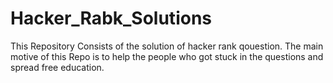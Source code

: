 # Hacker_Rabk_Solutions
This Repository Consists of the solution of hacker rank qouestion.
The main motive of this Repo is to help the people who got stuck in the questions and spread free education.
